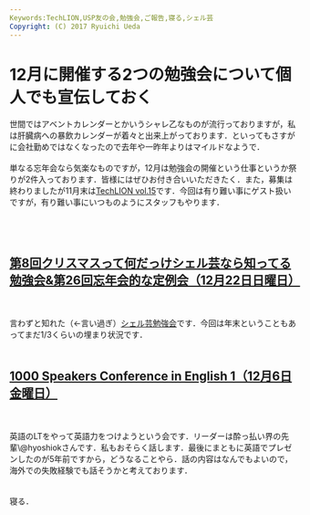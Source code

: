 ```yaml
---
Keywords:TechLION,USP友の会,勉強会,ご報告,寝る,シェル芸
Copyright: (C) 2017 Ryuichi Ueda
---
```

# <!--:ja-->12月に開催する2つの勉強会について個人でも宣伝しておく<!--:-->
<!--:ja-->世間ではアベントカレンダーとかいうシャレ乙なものが流行っておりますが，私は肝臓病への暴飲カレンダーが着々と出来上がっております．といってもさすがに会社勤めではなくなったので去年や一昨年よりはマイルドなようで．<br />
<br />
単なる忘年会なら気楽なものですが，12月は勉強会の開催という仕事というか祭りが2件入っております．皆様にはぜひお付き合いいただきたく．また，募集は終わりましたが11月末は<a href="http://techlion.jp/archives/5442" target="_blank">TechLION vol.15</a>です．今回は有り難い事にゲスト扱いですが，有り難い事にいつものようにスタッフもやります．<br />
<br />
<!--:--><!--more--><!--:ja--><br />
<br />
<h2><a href="http://usptomo.doorkeeper.jp/events/7204" target="_blank">第8回クリスマスって何だっけシェル芸なら知ってる勉強会&第26回忘年会的な定例会（12月22日日曜日）</a></h2><br />
<br />
言わずと知れた（←言い過ぎ）<a href="http://www.usptomo.com/PAGE=20131120USPSTUDY" target="_blank">シェル芸勉強会</a>です．今回は年末ということもあってまだ1/3くらいの埋まり状況です．<br />
<br />
<h2><a href="http://1000.doorkeeper.jp/events/7292" target="_blank">1000 Speakers Conference in English 1（12月6日金曜日）</a></h2><br />
<br />
英語のLTをやって英語力をつけようという会です．リーダーは酔っ払い界の先輩\@hyoshiokさんです．私もおそらく話します．最後にまともに英語でプレゼンしたのが5年前ですから，どうなることやら．話の内容はなんでもよいので，海外での失敗経験でも話そうかと考えております．<br />
<br />
<br />
寝る．<br />
<br />
<!--:-->
